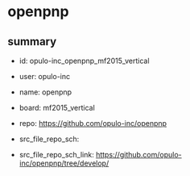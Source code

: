 # openpnp
 
## summary 
* id: opulo-inc_openpnp_mf2015_vertical
* user: opulo-inc
* name: openpnp
* board: mf2015_vertical
* repo: https://github.com/opulo-inc/openpnp



* src_file_repo_sch: 
* src_file_repo_sch_link: https://github.com/opulo-inc/openpnp/tree/develop/






